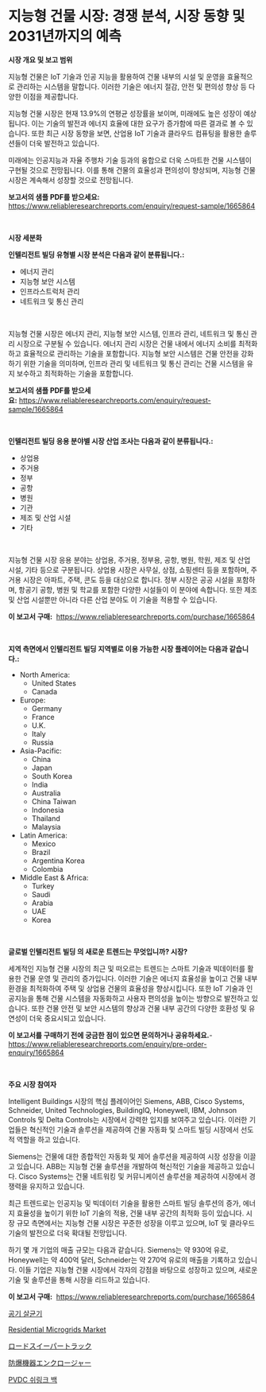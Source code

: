 <p><h1>지능형 건물 시장: 경쟁 분석, 시장 동향 및 2031년까지의 예측</h1></p><p><strong>시장 개요 및 보고 범위</strong></p>
<p><p>지능형 건물은 IoT 기술과 인공 지능을 활용하여 건물 내부의 시설 및 운영을 효율적으로 관리하는 시스템을 말합니다. 이러한 기술은 에너지 절감, 안전 및 편의성 향상 등 다양한 이점을 제공합니다.</p><p>지능형 건물 시장은 현재 13.9%의 연평균 성장률을 보이며, 미래에도 높은 성장이 예상됩니다. 이는 기술의 발전과 에너지 효율에 대한 요구가 증가함에 따른 결과로 볼 수 있습니다. 또한 최근 시장 동향을 보면, 산업용 IoT 기술과 클라우드 컴퓨팅을 활용한 솔루션들이 더욱 발전하고 있습니다.</p><p>미래에는 인공지능과 자율 주행차 기술 등과의 융합으로 더욱 스마트한 건물 시스템이 구현될 것으로 전망됩니다. 이를 통해 건물의 효율성과 편의성이 향상되며, 지능형 건물 시장은 계속해서 성장할 것으로 전망됩니다.</p></p>
<p><strong>보고서의 샘플 PDF를 받으세요:</strong> <a href="https://www.reliableresearchreports.com/enquiry/request-sample/1665864">https://www.reliableresearchreports.com/enquiry/request-sample/1665864</a></p>
<p>&nbsp;</p>
<p><strong>시장 세분화</strong></p>
<p><strong>인텔리전트 빌딩 유형별 시장 분석은 다음과 같이 분류됩니다.:</strong></p>
<p><ul><li>에너지 관리</li><li>지능형 보안 시스템</li><li>인프라스트럭처 관리</li><li>네트워크 및 통신 관리</li></ul></p>
<p>&nbsp;</p>
<p><p>지능형 건물 시장은 에너지 관리, 지능형 보안 시스템, 인프라 관리, 네트워크 및 통신 관리 시장으로 구분될 수 있습니다. 에너지 관리 시장은 건물 내에서 에너지 소비를 최적화하고 효율적으로 관리하는 기술을 포함합니다. 지능형 보안 시스템은 건물 안전을 강화하기 위한 기술을 의미하며, 인프라 관리 및 네트워크 및 통신 관리는 건물 시스템을 유지 보수하고 최적화하는 기술을 포함합니다.</p></p>
<p><strong>보고서의 샘플 PDF를 받으세요:</strong>&nbsp;<a href="https://www.reliableresearchreports.com/enquiry/request-sample/1665864">https://www.reliableresearchreports.com/enquiry/request-sample/1665864</a></p>
<p>&nbsp;</p>
<p><strong> 인텔리전트 빌딩 응용 분야별 시장 산업 조사는 다음과 같이 분류됩니다.:</strong></p>
<p><ul><li>상업용</li><li>주거용</li><li>정부</li><li>공항</li><li>병원</li><li>기관</li><li>제조 및 산업 시설</li><li>기타</li></ul></p>
<p>&nbsp;</p>
<p><p>지능형 건물 시장 응용 분야는 상업용, 주거용, 정부용, 공항, 병원, 학원, 제조 및 산업 시설, 기타 등으로 구분됩니다. 상업용 시장은 사무실, 상점, 쇼핑센터 등을 포함하며, 주거용 시장은 아파트, 주택, 콘도 등을 대상으로 합니다. 정부 시장은 공공 시설을 포함하며, 항공기 공항, 병원 및 학교를 포함한 다양한 시설들이 이 분야에 속합니다. 또한 제조 및 산업 시설뿐만 아니라 다른 산업 분야도 이 기술을 적용할 수 있습니다.</p></p>
<p><strong>이 보고서 구매:</strong>&nbsp; <a href="https://www.reliableresearchreports.com/purchase/1665864">https://www.reliableresearchreports.com/purchase/1665864</a></p>
<p>&nbsp;</p>
<p><strong>지역 측면에서 인텔리전트 빌딩 지역별로 이용 가능한 시장 플레이어는 다음과 같습니다.:</strong></p>
<p><ul>
    <li>
        North America:
        <ul>
            <li>United States</li>
            <li>Canada</li>
        </ul>
    </li>
    <li>
        Europe:
        <ul>
            <li>Germany</li>
            <li>France</li>
            <li>U.K.</li>
            <li>Italy</li>
            <li>Russia</li>
        </ul>
    </li>
    <li>
        Asia-Pacific:
        <ul>
            <li>China</li>
            <li>Japan</li>
            <li>South Korea</li>
            <li>India</li>
            <li>Australia</li>
            <li>China Taiwan</li>
            <li>Indonesia</li>
            <li>Thailand</li>
            <li>Malaysia</li>
        </ul>
    </li>
    <li>
        Latin America:
        <ul>
            <li>Mexico</li>
            <li>Brazil</li>
            <li>Argentina Korea</li>
            <li>Colombia</li>
        </ul>
    </li>
    <li>
        Middle East & Africa:
        <ul>
            <li>Turkey</li>
            <li>Saudi</li>
            <li>Arabia</li>
            <li>UAE</li>
            <li>Korea</li>
        </ul>
    </li>
    </ul></p>
<p>&nbsp;</p>
<p><strong>글로벌 인텔리전트 빌딩 의 새로운 트렌드는 무엇입니까? 시장?</strong></p>
<p><p>세계적인 지능형 건물 시장의 최근 및 떠오르는 트렌드는 스마트 기술과 빅데이터를 활용한 건물 운영 및 관리의 증가입니다. 이러한 기술은 에너지 효율성을 높이고 건물 내부 환경을 최적화하여 주택 및 상업용 건물의 효율성을 향상시킵니다. 또한 IoT 기술과 인공지능을 통해 건물 시스템을 자동화하고 사용자 편의성을 높이는 방향으로 발전하고 있습니다. 또한 건물 안전 및 보안 시스템의 향상과 건물 내부 공간의 다양한 호환성 및 유연성이 더욱 중요시되고 있습니다.</p></p>
<p><strong>이 보고서를 구매하기 전에 궁금한 점이 있으면 문의하거나 공유하세요.</strong>- <a href="https://www.reliableresearchreports.com/enquiry/pre-order-enquiry/1665864">https://www.reliableresearchreports.com/enquiry/pre-order-enquiry/1665864</a></p>
<p>&nbsp;</p>
<p><strong>주요 시장 참여자</strong></p>
<p><p>Intelligent Buildings 시장의 핵심 플레이어인 Siemens, ABB, Cisco Systems, Schneider, United Technologies, BuildingIQ, Honeywell, IBM, Johnson Controls 및 Delta Controls는 시장에서 강력한 입지를 보여주고 있습니다. 이러한 기업들은 혁신적인 기술과 솔루션을 제공하여 건물 자동화 및 스마트 빌딩 시장에서 선도적 역할을 하고 있습니다.</p><p>Siemens는 건물에 대한 종합적인 자동화 및 제어 솔루션을 제공하여 시장 성장을 이끌고 있습니다. ABB는 지능형 건물 솔루션을 개발하여 혁신적인 기술을 제공하고 있습니다. Cisco Systems는 건물 네트워킹 및 커뮤니케이션 솔루션을 제공하여 시장에서 경쟁력을 유지하고 있습니다.</p><p>최근 트렌드로는 인공지능 및 빅데이터 기술을 활용한 스마트 빌딩 솔루션의 증가, 에너지 효율성을 높이기 위한 IoT 기술의 적용, 건물 내부 공간의 최적화 등이 있습니다. 시장 규모 측면에서는 지능형 건물 시장은 꾸준한 성장을 이루고 있으며, IoT 및 클라우드 기술의 발전으로 더욱 확대될 전망입니다.</p><p>하기 몇 개 기업의 매출 규모는 다음과 같습니다. Siemens는 약 930억 유로, Honeywell는 약 400억 달러, Schneider는 약 270억 유로의 매출을 기록하고 있습니다. 이들 기업은 지능형 건물 시장에서 각자의 강점을 바탕으로 성장하고 있으며, 새로운 기술 및 솔루션을 통해 시장을 리드하고 있습니다.</p></p>
<p><strong>이 보고서 구매:</strong>&nbsp;&nbsp;<a href="https://www.reliableresearchreports.com/purchase/1665864">https://www.reliableresearchreports.com/purchase/1665864</a></p>
<p><p><a href="https://medium.com/@gustavorn8776/%EA%B3%B5%EA%B8%B0-%EC%82%B4%EA%B7%A0%EA%B8%B0-%EC%8B%9C%EC%9E%A5-%EB%B3%B4%EA%B3%A0%EC%84%9C%EB%8A%94-%EC%9D%B4-%EC%8B%9C%EC%9E%A5%EC%9D%98-%EC%B5%9C%EC%8B%A0-%ED%8A%B8%EB%A0%8C%EB%93%9C%EC%99%80-%EC%84%B1%EC%9E%A5-%EA%B8%B0%ED%9A%8C%EB%A5%BC-%EB%B3%B4%EC%97%AC%EC%A4%8D%EB%8B%88%EB%8B%A4-6553edd2b258">공기 살균기</a></p><p><a href="https://github.com/Sinjinluong3e0awx2m195k76/Market-Research-Report-List-1/blob/main/residential-microgrids-market.md">Residential Microgrids Market</a></p><p><a href="https://medium.com/@frankfurter35566/%E3%83%AD%E3%83%BC%E3%83%89%E3%82%B9%E3%82%A4%E3%83%BC%E3%83%91%E3%83%BC%E3%83%88%E3%83%A9%E3%83%83%E3%82%AF%E5%B8%82%E5%A0%B4-%E5%B8%82%E5%A0%B4%E6%88%90%E9%95%B7%E7%8E%87-%E5%B8%82%E5%A0%B4%E3%83%88%E3%83%AC%E3%83%B3%E3%83%89-%E3%81%8A%E3%82%88%E3%81%B3%E6%88%90%E9%95%B7%E6%88%A6%E7%95%A5%E3%81%AB%E9%96%A2%E3%81%99%E3%82%8B%E6%B4%9E%E5%AF%9F-f1dbe1d85cf1">ロードスイーパートラック</a></p><p><a href="https://medium.com/@victor.sharp87978/%E7%88%86%E7%99%BA%E9%98%B2%E6%AD%A2%E6%A9%9F%E5%99%A8%E7%AD%90%E5%B8%82%E5%A0%B4%E3%81%AE%E8%A6%8F%E6%A8%A1%E3%81%A8%E5%B8%82%E5%A0%B4%E5%8B%95%E5%90%91-%E5%AE%8C%E5%85%A8%E3%81%AA%E7%94%A3%E6%A5%AD%E6%A6%82%E8%A6%81-2024%E5%B9%B4%E3%81%8B%E3%82%892031%E5%B9%B4-c965f9a755ad">防爆機器エンクロージャー</a></p><p><a href="https://medium.com/@conormarvin1936/pvdc-%EC%88%98%EC%B6%95%EB%B0%B1-%EC%8B%9C%EC%9E%A5-%EC%A0%84%EB%A7%9D-%EC%82%B0%EC%97%85-%EA%B0%9C%EC%9A%94-%EB%B0%8F-%EC%98%88%EC%B8%A1-2024-2031-08a590a4a03d">PVDC 쉬링크 백</a></p></p>
